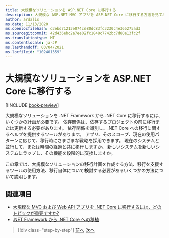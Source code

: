 ```yaml
---
title: 大規模なソリューションを ASP.NET Core に移行する
description: 大規模な ASP.NET MVC アプリを ASP.NET Core に移行する方法を見てみましょう。
author: ardalis
ms.date: 11/13/2020
ms.openlocfilehash: d3ebd71213e074ce80dc83fc3230c4e365275ad3
ms.sourcegitcommit: 42d436ebc2a7ee02fc1848c7742bc7d80e13fc2f
ms.translationtype: MT
ms.contentlocale: ja-JP
ms.lasthandoff: 03/04/2021
ms.locfileid: "102401359"
---
```

# <a name="migrate-large-solutions-to-aspnet-core"></a>大規模なソリューションを ASP.NET Core に移行する

[!INCLUDE [book-preview](../../../includes/book-preview.md)]

大規模なソリューションを .NET Framework から .NET Core に移行するには、いくつかの計画が必要です。 依存関係は、依存するプロジェクトの前に移行または更新する必要があります。 依存関係を識別し、.NET Core への移行に関するヘルプを提供するツールがあります。 アプリ、そのスコープ、現在の使用パターンに応じて、移行時にさまざまな戦略を採用できます。 現在のシステムと並行して、または時間の経過と共に移行しますか。 新しいシステムを新しいシステムにラップし、その機能を段階的に交換しますか。

この章では、大規模なソリューションの移行計画を作成する方法、移行を支援するツールの使用方法、移行自体について検討する必要があるいくつかの方法について説明します。

## <a name="references"></a>関連項目

- [大規模な MVC および Web API アプリを .NET Core に移行するには、どのトピックが重要ですか?](https://twitter.com/ardalis/status/1313669040859217921)
- [.NET Framework から .NET Core への移植](../../core/porting/index.md)

>[!div class="step-by-step"]
>[前へ](testing-differences.md)
>[次へ](identify-migration-sequence.md)
